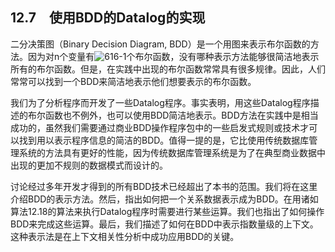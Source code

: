## 12.7　使用BDD的Datalog的实现

二分决策图（Binary Decision Diagram, BDD）是一个用图来表示布尔函数的方法。因为对n个变量有![616-1](../Images/image05095.jpeg)个布尔函数，没有哪种表示方法能够很简洁地表示所有的布尔函数。但是，在实践中出现的布尔函数常常具有很多规律。因此，人们常常可以找到一个BDD来简洁地表示他们想要表示的布尔函数。

我们为了分析程序而开发了一些Datalog程序。事实表明，用这些Datalog程序描述的布尔函数也不例外，也可以使用BDD简洁地表示。BDD方法在实践中是相当成功的，虽然我们需要通过商业BDD操作程序包中的一些启发式规则或技术才可以找到用以表示程序信息的简洁的BDD。值得一提的是，它比使用传统数据库管理系统的方法具有更好的性能，因为传统数据库管理系统是为了在典型商业数据中出现的更加不规则的数据模式而设计的。

讨论经过多年开发才得到的所有BDD技术已经超出了本书的范围。我们将在这里介绍BDD的表示方法。然后，指出如何把一个关系数据表示成为BDD。在用诸如算法12.18的算法来执行Datalog程序时需要进行某些运算。我们也指出了如何操作BDD来完成这些运算。最后，我们描述了如何在BDD中表示指数量级的上下文。这种表示法是在上下文相关性分析中成功应用BDD的关键。